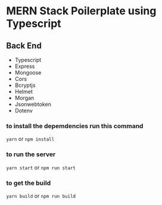 # MERN Stack Poilerplate using Typescript

## Back End

- Typescript
- Express
- Mongoose
- Cors
- Bcryptjs
- Helmet
- Morgan
- Jsonwebtoken
- Dotenv

### to install the depemdencies run this command

`yarn` or `npm install`

### to run the server

`yarn start` or `npm run start`

### to get the build

`yarn build` or `npm run build`
